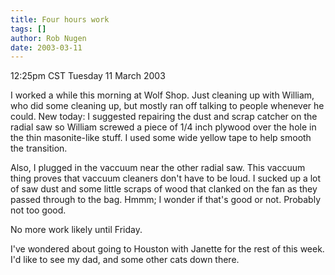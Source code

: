 ```yaml
---
title: Four hours work
tags: []
author: Rob Nugen
date: 2003-03-11
---
```


<p class=date>12:25pm CST Tuesday 11 March 2003</p>

<p>I worked a while this morning at Wolf Shop.  Just cleaning up with
William, who did some cleaning up, but mostly ran off talking to
people whenever he could.  New today:  I suggested repairing the dust
and scrap catcher on the radial saw so William screwed a piece of 1/4
inch plywood over the hole in the thin masonite-like stuff.  I used
some wide yellow tape to help smooth the transition.</p>

<p>Also, I plugged in the vaccuum near the other radial saw.  This
vaccuum thing proves that vaccuum cleaners don't have to be loud.  I
sucked up a lot of saw dust and some little scraps of wood that
clanked on the fan as they passed through to the bag.  Hmmm; I wonder
if that's good or not.  Probably not too good.</p>

<p>No more work likely until Friday.</p>

<p>I've wondered about going to Houston with Janette for the rest of
this week.  I'd like to see my dad, and some other cats down there.</p>
